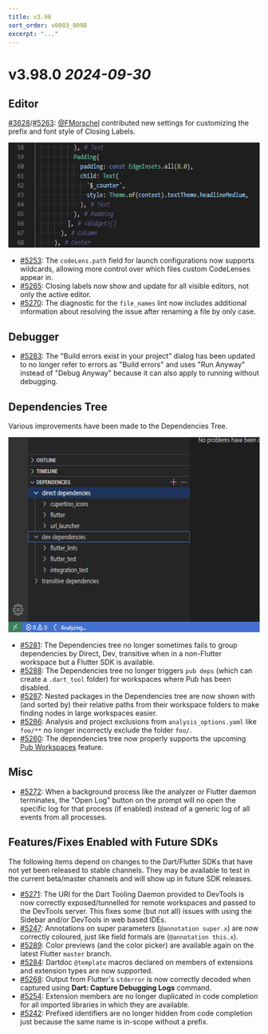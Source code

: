 ```yaml
---
title: v3.98
sort_order: v0003_0098
excerpt: "..."
---
```


# v3.98.0 _2024-09-30_

## Editor

[#3628](https://github.com/Dart-Code/Dart-Code/issues/3628)/[#5263](https://github.com/Dart-Code/Dart-Code/issues/5263): [@FMorschel](https://github.com/FMorschel) contributed new settings for customizing the prefix and font style of Closing Labels.

<img loading="lazy" src="/images/release_notes/v3.98/closing_labels_customization.png" width="598" height="210" />

- [#5253](https://github.com/Dart-Code/Dart-Code/issues/5253): The `codeLens.path` field for launch configurations now supports wildcards, allowing more control over which files custom CodeLenses appear in.
- [#5265](https://github.com/Dart-Code/Dart-Code/issues/5265): Closing labels now show and update for all visible editors, not only the active editor.
- [#5270](https://github.com/Dart-Code/Dart-Code/issues/5270): The diagnostic for the `file_names` lint now includes additional information about resolving the issue after renaming a file by only case.

## Debugger

- [#5283](https://github.com/Dart-Code/Dart-Code/issues/5283): The "Build errors exist in your project" dialog has been updated to no longer refer to errors as "Build errors" and uses "Run Anyway" instead of "Debug Anyway" because it can also apply to running without debugging.

## Dependencies Tree

Various improvements have been made to the Dependencies Tree.

<img loading="lazy" src="/images/release_notes/v3.98/dependencies_tree.png" width="598" height="390" />

- [#5281](https://github.com/Dart-Code/Dart-Code/issues/5281): The Dependencies tree no longer sometimes fails to group dependencies by Direct, Dev, transitive when in a non-Flutter workspace but a Flutter SDK is available.
- [#5288](https://github.com/Dart-Code/Dart-Code/issues/5288): The Dependencies tree no longer triggers `pub deps` (which can create a `.dart_tool` folder) for workspaces where Pub has been disabled.
- [#5287](https://github.com/Dart-Code/Dart-Code/issues/5287): Nested packages in the Dependencies tree are now shown with (and sorted by) their relative paths from their workspace folders to make finding nodes in large workspaces easier.
- [#5286](https://github.com/Dart-Code/Dart-Code/issues/5286): Analysis and project exclusions from `analysis_options.yaml` like `foo/**` no longer incorrectly exclude the folder `foo/`.
- [#5260](https://github.com/Dart-Code/Dart-Code/issues/5260): The dependencies tree now properly supports the upcoming [Pub Workspaces](https://github.com/dart-lang/pub/issues/4127) feature.

## Misc

- [#5272](https://github.com/Dart-Code/Dart-Code/issues/5272): When a background process like the analyzer or Flutter daemon terminates, the "Open Log" button on the prompt will no open the specific log for that process (if enabled) instead of a generic log of all events from all processes.

## Features/Fixes Enabled with Future SDKs

The following items depend on changes to the Dart/Flutter SDKs that have not yet been released to stable channels. They may be available to test in the current beta/master channels and will show up in future SDK releases.

- [#5271](https://github.com/Dart-Code/Dart-Code/issues/5271): The URI for the Dart Tooling Daemon provided to DevTools is now correctly exposed/tunnelled for remote workspaces and passed to the DevTools server. This fixes some (but not all) issues with using the Sidebar and/or DevTools in web based IDEs.
- [#5247](https://github.com/Dart-Code/Dart-Code/issues/5247): Annotations on super parameters (`@annotation super.x`) are now correctly coloured, just like field formals are (`@annotation this.x`).
- [#5289](https://github.com/Dart-Code/Dart-Code/issues/5289): Color previews (and the color picker) are available again on the latest Flutter `master` branch.
- [#5284](https://github.com/Dart-Code/Dart-Code/issues/5284): Dartdoc `@template` macros declared on members of extensions and extension types are now supported.
- [#5268](https://github.com/Dart-Code/Dart-Code/issues/5268): Output from Flutter's `stderror` is now correctly decoded when captured using **Dart: Capture Debugging Logs** command.
- [#5254](https://github.com/Dart-Code/Dart-Code/issues/5254): Extension members are no longer duplicated in code completion for all imported libraries in which they are available.
- [#5242](https://github.com/Dart-Code/Dart-Code/issues/5242): Prefixed identifiers are no longer hidden from code completion just because the same name is in-scope without a prefix.


